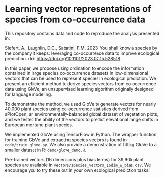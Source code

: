# Learning vector representations of species from co-occurrence data

This repository contains data and code to reproduce the analysis presented in: 

Siefert, A., Laughlin, D.C., Sabatini, F.M. 2023. You shall know a species by the company it keeps: leveraging co-occurrence data to improve ecological prediction. doi: https://doi.org/10.1101/2023.02.15.528518

In this paper, we propose using ordination to encode the information contained in large species co-occurrence datasets in low-dimensional vectors that can be used to represent species in ecological prediction. We present an efficient method to derive species vectors from co-occurrence data using GloVe, an unsupervised learning algorithm originally designed for language modeling.

To demonstrate the method, we used GloVe to generate vectors for nearly 40,000 plant species using co-occurrence statistics derived from sPlotOpen, an environmentally-balanced global dataset of vegetation plots, and we tested the ability of the vectors to predict elevational range shifts in European montane plant species.

We implemented GloVe using TensorFlow in Python. The wrapper function for training GloVe and extracting species vectors is found in `code/train_glove.py`. We also provide a demonstration of fitting GloVe to a smaller dataset in R: `demo/glove_demo.R`.

Pre-trained vectors (16 dimensions plus bias terms) for 39,905 plant species are available in `vectors/species_vectors_16dim_w_bias.csv`. We encourage you to try these out in your own ecological prediction tasks!
